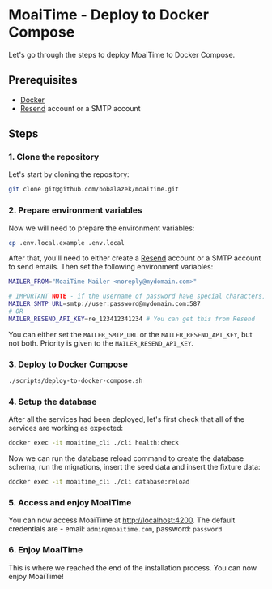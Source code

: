 # MoaiTime - Deploy to Docker Compose

Let's go through the steps to deploy MoaiTime to Docker Compose.

## Prerequisites

- [Docker](https://docs.docker.com/get-docker)
- [Resend](https://resend.com) account or a SMTP account

## Steps

### 1. Clone the repository

Let's start by cloning the repository:

```bash
git clone git@github.com/bobalazek/moaitime.git
```

### 2. Prepare environment variables

Now we will need to prepare the environment variables:

```bash
cp .env.local.example .env.local
```

After that, you'll need to either create a [Resend](https://resend.com/) account or a SMTP account to send emails. Then set the following environment variables:

```bash
MAILER_FROM="MoaiTime Mailer <noreply@mydomain.com>"

# IMPORTANT NOTE - if the username of password have special characters, YOU MUST ENCODE THEM! Use a tool like https://www.urlencoder.org
MAILER_SMTP_URL=smtp://user:password@mydomain.com:587
# OR
MAILER_RESEND_API_KEY=re_123412341234 # You can get this from Resend
```

You can either set the `MAILER_SMTP_URL` or the `MAILER_RESEND_API_KEY`, but not both. Priority is given to the `MAILER_RESEND_API_KEY`.

### 3. Deploy to Docker Compose

```bash
./scripts/deploy-to-docker-compose.sh
```

### 4. Setup the database

After all the services had been deployed, let's first check that all of the services are working as expected:

```bash
docker exec -it moaitime_cli ./cli health:check
```

Now we can run the database reload command to create the database schema, run the migrations, insert the seed data and insert the fixture data:

```bash
docker exec -it moaitime_cli ./cli database:reload
```

### 5. Access and enjoy MoaiTime

You can now access MoaiTime at [http://localhost:4200](http://localhost:4200). The default credentials are - email: `admin@moaitime.com`, password: `password`

### 6. Enjoy MoaiTime

This is where we reached the end of the installation process. You can now enjoy MoaiTime!
